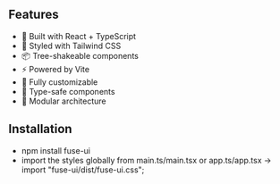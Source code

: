 ## Features

- 🚀 Built with React + TypeScript
- 🎨 Styled with Tailwind CSS
- 📦 Tree-shakeable components
- ⚡ Powered by Vite
- 🔧 Fully customizable
- 💪 Type-safe components
- 🧩 Modular architecture

## Installation

- npm install fuse-ui
- import the styles globally from main.ts/main.tsx or app.ts/app.tsx -> import "fuse-ui/dist/fuse-ui.css";

